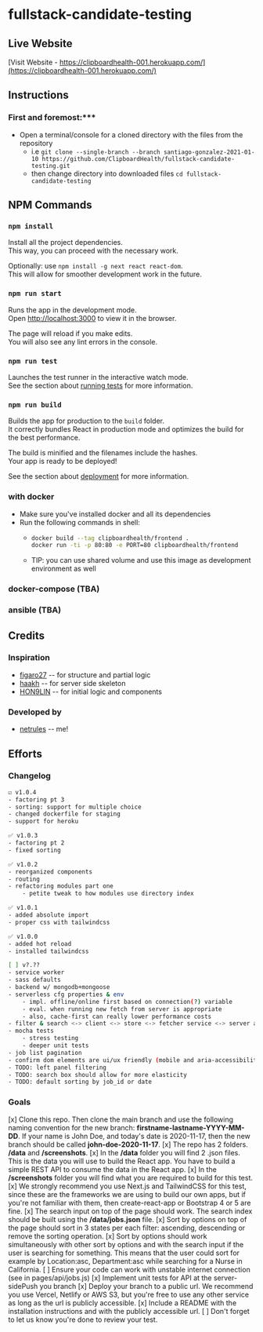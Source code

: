 # fullstack-candidate-testing

## Live Website

[Visit Website - https://clipboardhealth-001.herokuapp.com/](https://clipboardhealth-001.herokuapp.com/)

## Instructions

### First and foremost:***
- Open a terminal/console for a cloned directory with the files from the repository
  - i.e `git clone --single-branch --branch santiago-gonzalez-2021-01-10 https://github.com/ClipboardHealth/fullstack-candidate-testing.git`
  - then change directory into downloaded files `cd fullstack-candidate-testing`

## NPM Commands

### `npm install`

Install all the project dependencies.<br />
This way, you can proceed with the necessary work.

Optionally: use `npm install -g next react react-dom`.<br />
This will allow for smoother development work in the future.

### `npm run start`

Runs the app in the development mode.<br />
Open [http://localhost:3000](http://localhost:3000) to view it in the browser.

The page will reload if you make edits.<br />
You will also see any lint errors in the console.

### `npm run test`

Launches the test runner in the interactive watch mode.<br />
See the section about [running tests](https://facebook.github.io/create-react-app/docs/running-tests) for more information.

### `npm run build`

Builds the app for production to the `build` folder.<br />
It correctly bundles React in production mode and optimizes the build for the best performance.

The build is minified and the filenames include the hashes.<br />
Your app is ready to be deployed!

See the section about [deployment](https://facebook.github.io/create-react-app/docs/deployment) for more information.

### with docker

- Make sure you've installed docker and all its dependencies
- Run the following commands in shell:
  - ```bash
    docker build --tag clipboardhealth/frontend .
    docker run -ti -p 80:80 -e PORT=80 clipboardhealth/frontend
    ```
  - TIP: you can use shared volume and use this image as development environment as well

### docker-compose (TBA)

### ansible (TBA)

## Credits

### Inspiration
- [figaro27](https://github.com/figaro27/ClipboardHealth_test) -- for structure and partial logic
- [haakh](https://github.com/Haakh/clipboard-health/tree/master/server/src) -- for server side skeleton
- [HON9LIN](https://github.com/HON9LIN/clipboard-health-fullstack-test) -- for initial logic and components

### Developed by
- [netrules](https://github.com/netrules) -- me!

## Efforts

### Changelog

```sh
☑️ v1.0.4
- factoring pt 3
- sorting: support for multiple choice
- changed dockerfile for staging
- support for heroku

✅ v1.0.3
- factoring pt 2
- fixed sorting

✅ v1.0.2
- reorganized components
- routing
- refactoring modules part one
	- petite tweak to how modules use directory index

✅ v1.0.1
- added absolute import
- proper css with tailwindcss 

✅ v1.0.0
- added hot reload
- installed tailwindcss

[ ] v?.??
- service worker
- sass defaults
- backend w/ mongodb+mongoose
- serverless cfg properties & env
	- impl. offline/online first based on connection(?) variable
	- eval. when running new fetch from server is appropriate
	- also, cache-first can really lower performance costs
- filter & search <-> client <-> store <-> fetcher service <-> server api
- mocha tests
	- stress testing
	- deeper unit tests
- job list pagination
- confirm dom elements are ui/ux friendly (mobile and aria-accessibility)
- TODO: left panel filtering
- TODO: search box should allow for more elasticity
- TODO: default sorting by job_id or date
```

### Goals

[x] Clone this repo. Then clone the main branch and use the following naming convention for the new branch: **firstname-lastname-YYYY-MM-DD**. If your name is John Doe, and today's date is 2020-11-17, then the new branch should be called **john-doe-2020-11-17**.
[x] The repo has 2 folders. **/data** and **/screenshots**.
[x] In the **/data** folder you will find 2 .json files. This is the data you will use to build the React app. You have to build a simple REST API to consume the data in the React app.
[x] In the **/screenshots** folder you will find what you are required to build for this test. 
[x] We strongly recommend you use Next.js and TailwindCSS for this test, since these are the frameworks we are using to build our own apps, but if you're not familiar with them, then create-react-app or Bootstrap 4 or 5 are fine. 
[x] The search input on top of the page should work. The search index should be built using the **/data/jobs.json** file.
[x] Sort by options on top of the page should sort in 3 states per each filter: ascending, descending or remove the sorting operation.
[x] Sort by options should work simultaneously with other sort by options and with the search input if the user is searching for something. This means that the user could sort for example by Location:asc, Department:asc while searching for a Nurse in California.
[ ] Ensure your code can work with unstable internet connection (see in pages/api/jobs.js)
[x] Implement unit tests for API at the server-sidePush you branch
[x] Deploy your branch to a public url. We recommend you use Vercel, Netlify or AWS S3, but you're free to use any other service as long as the url is publicly accessible.
[x] Include a README with the installation instructions and with the publicly accessible url.
[ ] Don't forget to let us know you're done to review your test.
